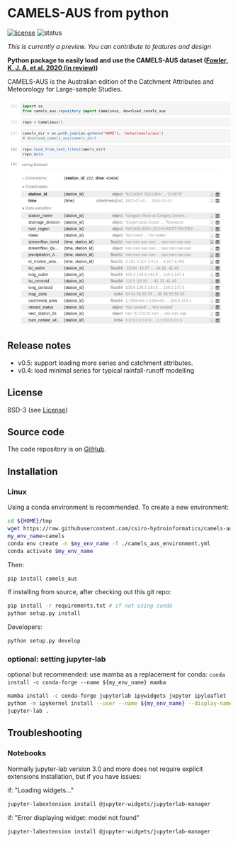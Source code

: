 # CAMELS-AUS from python

[![license](https://img.shields.io/badge/license-BSD-blue.svg)](https://github.com/csiro-hydroinformatics/camels-aus-py/blob/master/LICENSE) ![status](https://img.shields.io/badge/status-alpha-orange.svg) 

_This is currently a preview. You can contribute to features and design_

<!-- master: [![Build status - master](https://ci.appveyor.com/api/projects/status/vmwq7xarxxj8s564/branch/master?svg=true)](https://ci.appveyor.com/project/jmp75/camels-aus-py/branch/master) testing: [![Build status - devel](https://ci.appveyor.com/api/projects/status/vmwq7xarxxj8s564/branch/testing?svg=true)](https://ci.appveyor.com/project/jmp75/camels-aus-py/branch/testing) -->

**Python package to easily load and use the CAMELS-AUS dataset ([Fowler, K. J. A. et al. 2020 (in review)](https://doi.org/10.5194/essd-2020-228))**

CAMELS-AUS is the Australian edition of the Catchment Attributes and Meteorology for Large-sample Studies.

![Loading CAMELS-AUS from a notebook](./docs/img/rapid_camels_load.png "Loading CAMELS-AUS from a notebook")

## Release notes

* v0.5: support loading more series and catchment attributes.
* v0.4: load minimal series for typical rainfall-runoff modelling

## License

BSD-3 (see [License](https://github.com/csiro-hydroinformatics/camels-aus-py/blob/master/LICENSE))

## Source code

The code repository is on [GitHub](https://github.com/csiro-hydroinformatics/camels-aus-py).

## Installation

### Linux

Using a conda environment is recommended. To create a new environment:

```bash
cd ${HOME}/tmp
wget https://raw.githubusercontent.com/csiro-hydroinformatics/camels-aus-py/main/configs/camels_aus_environment.yml
my_env_name=camels
conda env create -n $my_env_name -f ./camels_aus_environment.yml
conda activate $my_env_name 
```

Then:

```sh
pip install camels_aus
```

If installing from source, after checking out this git repo:

```sh
pip install -r requirements.txt # if not using conda
python setup.py install
```

Developers:

```sh
python setup.py develop
```

### optional: setting jupyter-lab

optional but recommended: use mamba as a replacement for conda: `conda install -c conda-forge --name ${my_env_name} mamba`

```sh
mamba install -c conda-forge jupyterlab ipywidgets jupyter ipyleaflet
python -m ipykernel install --user --name ${my_env_name} --display-name "CAMELS"
jupyter-lab .
```

## Troubleshooting

### Notebooks

Normally jupyter-lab version 3.0 and more does not require explicit extensions installation, but if you have issues:

if: "Loading widgets..."

```sh
jupyter-labextension install @jupyter-widgets/jupyterlab-manager
```

if: "Error displaying widget: model not found"

```sh
jupyter-labextension install @jupyter-widgets/jupyterlab-manager
```

